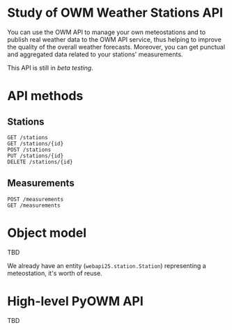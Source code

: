 # Study of OWM Weather Stations API

You can use the OWM API to manage your own meteostations and to publish real weather data to the OWM API service, thus helping to improve the quality of the overall weather forecasts.
Moreover, you can get punctual and aggregated data related to your stations' measurements.

This API is still in _beta testing_.

# API methods
## Stations
```
GET /stations
GET /stations/{id}
POST /stations
PUT /stations/{id}
DELETE /stations/{id}
```

## Measurements
```
POST /measurements
GET /measurements

```

# Object model
TBD

We already have an entity (`webapi25.station.Station`) representing a meteostation, it's worth of reuse.

# High-level PyOWM API
TBD